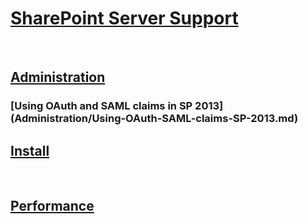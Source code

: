 # [SharePoint Server Support](index.md)
 
## [Administration](Administration/index.md)

### [Using OAuth and SAML claims in SP 2013] (Administration/Using-OAuth-SAML-claims-SP-2013.md)

## [Install](Install/index.md)
 
## [Performance](Performance/index.md)